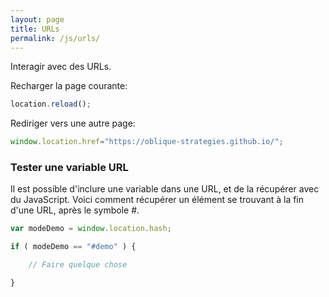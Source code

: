 ```yaml
---
layout: page
title: URLs
permalink: /js/urls/
---
```


Interagir avec des URLs.

Recharger la page courante: 

```javascript
location.reload();
```

Rediriger vers une autre page:

```javascript
window.location.href="https://oblique-strategies.github.io/";
```

### Tester une variable URL

Il est possible d'inclure une variable dans une URL, et de la récupérer avec du JavaScript. Voici comment récupérer un élément se trouvant à la fin d'une URL, après le symbole #.

```javascript
var modeDemo = window.location.hash;

if ( modeDemo == "#demo" ) {

	// Faire quelque chose

} 
```